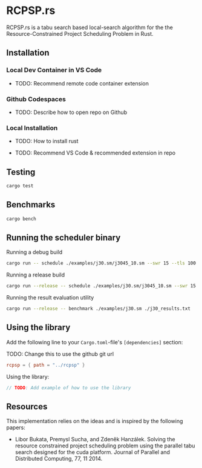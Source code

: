 # RCPSP.rs

RCPSP.rs is a tabu search based local-search algorithm for the the Resource-Constrained Project Scheduling Problem in Rust.

## Installation

### Local Dev Container in VS Code

- TODO: Recommend remote code container extension

### Github Codespaces

- TODO: Describe how to open repo on Github

### Local Installation

- TODO: How to install rust

- TODO: Recommend VS Code & recommended extension in repo

## Testing

```bash
cargo test
```

## Benchmarks

```bash
cargo bench
```

## Running the scheduler binary

Running a debug build

```bash
cargo run -- schedule ./examples/j30.sm/j3045_10.sm --swr 15 --tls 100 --misb 1500 --noi 3000 -p -v
```

Running a release build

```bash
cargo run --release -- schedule ./examples/j30.sm/j3045_10.sm --swr 15 --tls 100 --misb 1500 --noi 3000 -p -v
```

Running the result evaluation utility

```bash
cargo run --release -- benchmark ./examples/j30.sm ./j30_results.txt
```

## Using the library

Add the following line to your `Cargo.toml`-file's `[dependencies]` section:

TODO: Change this to use the github git url

```toml
rcpsp = { path = "../rcpsp" }
```

Using the library:

```rust
// TODO: Add example of how to use the library
```

## Resources

This implementation relies on the ideas and is inspired by the following papers:

- Libor Bukata, Premysl Sucha, and Zdeněk Hanzálek. Solving the resource constrained project scheduling problem using the
parallel tabu search designed for the cuda platform. Journal of Parallel and Distributed Computing, 77, 11 2014.
